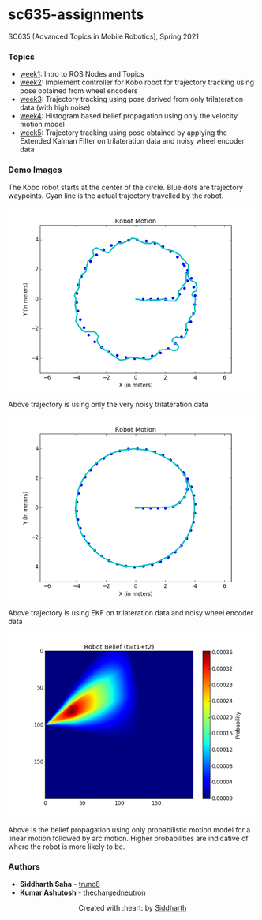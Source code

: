 # sc635-assignments
SC635 [Advanced Topics in Mobile Robotics], Spring 2021

### Topics
- [week1](week1_170100025_16d070043): Intro to ROS Nodes and Topics
- [week2](week2_170100025_16d070043): Implement controller for Kobo robot for trajectory tracking using pose obtained from wheel encoders
- [week3](week3_170100025_16d070043): Trajectory tracking using pose derived from only trilateration data (with high noise)
- [week4](week4_170100025_16d070043): Histogram based belief propagation using only the velocity motion model
- [week5](week5_170100025_16d070043): Trajectory tracking using pose obtained by applying the Extended Kalman Filter on trilateration data and noisy wheel encoder data

### Demo Images
The Kobo robot starts at the center of the circle. Blue dots are trajectory waypoints. Cyan line is the actual trajectory travelled by the robot.
<p align="center"> 
    <img src="week3_170100025_16d070043/images/Robot_Motion_variance_given.png" width="500">
</p>  
Above trajectory is using only the very noisy trilateration data
<p align="center"> 
    <img src="week5_170100025_16d070043/images/Robot_Motion.png" width="500">  
</p>  
Above trajectory is using EKF on trilateration data and noisy wheel encoder data
<p align="center"> 
    <img src="week4_170100025_16d070043/images/Robot_Belief_t=t1+t2.png" width="500">  
</p>  
Above is the belief propagation using only probabilistic motion model for a linear motion followed by arc motion. Higher probabilities are indicative of where the robot is more likely to be.

### Authors

* **Siddharth Saha** - [trunc8](https://github.com/trunc8)
* **Kumar Ashutosh** - [thechargedneutron](https://github.com/thechargedneutron)

<p align='center'>Created with :heart: by <a href="https://www.linkedin.com/in/sahasiddharth611/">Siddharth</a></p>
